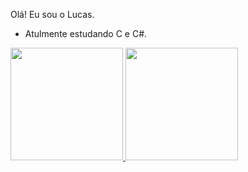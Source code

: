 Olá! Eu sou o Lucas.

- Atulmente estudando C e C#.

<div>
<a href="https://github.com/lucascampolimm">
<img height="180em" src="https://github-readme-stats.vercel.app/api/top-langs/?username=lucascampolimm&layout=compact&langs_count=7&theme=dark"/>
<img height="180em" src="https://github-readme-stats.vercel.app/api?username=lucascampolimm&show_icons=true&theme=dark&include_all_commits=true&count_private=true"/>
</div>
